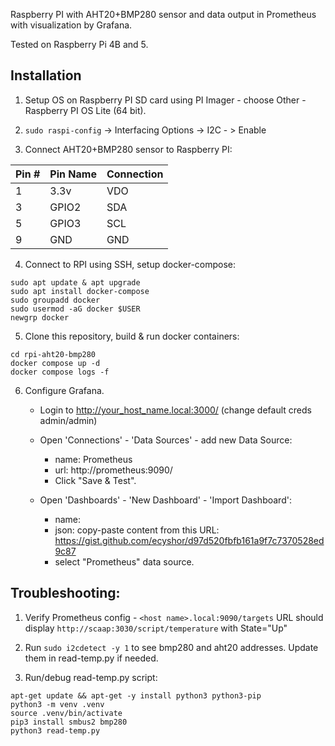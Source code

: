 
Raspberry PI with AHT20+BMP280 sensor and data output in Prometheus with visualization by Grafana.

Tested on Raspberry Pi 4B and 5.

## Installation

1. Setup OS on Raspberry PI SD card using PI Imager - choose Other - Raspberry PI OS Lite (64 bit).

2. `sudo raspi-config` -> Interfacing Options -> I2C - > Enable

3. Connect AHT20+BMP280 sensor to Raspberry PI:

|Pin #|Pin Name|Connection|
|-----|--------|----------|
|1|3.3v|VDO|
|3|GPIO2|SDA|
|5|GPIO3|SCL|
|9|GND|GND|

4. Connect to RPI using SSH, setup docker-compose:
```
sudo apt update & apt upgrade
sudo apt install docker-compose
sudo groupadd docker
sudo usermod -aG docker $USER
newgrp docker
```
5. Clone this repository, build & run docker containers:
```
cd rpi-aht20-bmp280
docker compose up -d
docker compose logs -f
```
6. Configure Grafana.
    * Login to http://your_host_name.local:3000/ (change default creds admin/admin)
    * Open 'Connections' - 'Data Sources' - add new Data Source:
        * name: Prometheus
        * url: http://prometheus:9090/
        * Click "Save & Test".
          
    * Open 'Dashboards' - 'New Dashboard' - 'Import Dashboard': 
        * name: <dashboard name>
        * json: copy-paste content from this URL: https://gist.github.com/ecyshor/d97d520fbfb161a9f7c7370528ed9c87
        * select "Prometheus" data source.

## Troubleshooting:

1. Verify Prometheus config - `<host name>.local:9090/targets` URL should display `http://scaap:3030/script/temperature` with State="Up"   

2. Run `sudo i2cdetect -y 1` to see bmp280 and aht20 addresses. Update them in read-temp.py if needed.  

3. Run/debug read-temp.py script: 
```
apt-get update && apt-get -y install python3 python3-pip
python3 -m venv .venv
source .venv/bin/activate
pip3 install smbus2 bmp280 
python3 read-temp.py
```
